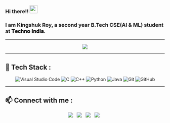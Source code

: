 ### Hi there!! <img src="https://raw.githubusercontent.com/MartinHeinz/MartinHeinz/master/wave.gif" width="25px"> 
### I am Kingshuk Roy, a second year B.Tech CSE(AI & ML) student at 𝐓𝐞𝐜𝐡𝐧𝐨 𝐈𝐧𝐝𝐢𝐚.

---
<div align=center>
  
<img src="https://media1.giphy.com/media/RbDKaczqWovIugyJmW/giphy.gif?cid=ecf05e479payps8c8spoxbwaw2hq2xq1h7kq4mnkmvrdqr1q&rid=giphy.gif&ct=g">
</div>


<!--<div align=center>
## ⚡ GitHub Stats :
[![Top Langs](https://github-readme-stats.vercel.app/api/top-langs/?username=Whitedevilfury&theme=radical&layout=compact&show_icons=true)](https://github.com/Whitedevilfury)&nbsp;
[![Kingshuk Roy's GitHub stats](https://github-readme-stats.vercel.app/api?username=Whitedevilfury&show_icons=true&theme=gruvbox&hide_border=true)](https://github.com/Whitedevilfury)
</div>-->

---

## 🧰 Tech Stack : 
<div align=center>  

<img src="https://img.icons8.com/color/48/000000/visual-studio-code-2019.png" title="Visual Studio Code" >
<img src="https://img.icons8.com/color/50/000000/c-programming.png" title="C" >
<img src="https://img.icons8.com/color/48/000000/c-plus-plus-logo.png" title="C++" >
<img src="https://img.icons8.com/color/48/000000/python.png" title="Python" >
<img src="https://img.icons8.com/color/55/java-coffee-cup-logo--v1.png" title="Java">
<img src="https://img.icons8.com/color/48/000000/git.png" title="Git" >
<img src="https://img.icons8.com/color/48/000000/github.png" title="GitHub" >
  

 

  
  
<!--<img src="https://img.icons8.com/color/48/000000/linux.png" title="Linux" >
<img src="https://img.icons8.com/fluent/2x/swift.png" title="Swift" height=52 width=51>
<img src="https://img.icons8.com/color/48/000000/bootstrap.png" title="Bootstrap" >
<img src="https://img.icons8.com/windows/2x/26e07f/django.png" title="Django" height=46 width=46 >
<img src="https://img.icons8.com/color/2x/c-sharp-logo-2.png" title="C#" height=46 width=46 > 
<img src="https://raw.githubusercontent.com/github/explore/80688e429a7d4ef2fca1e82350fe8e3517d3494d/topics/html/html.png" title="HTML" height=50 width=55>
<img src="https://raw.githubusercontent.com/github/explore/80688e429a7d4ef2fca1e82350fe8e3517d3494d/topics/css/css.png" title="CSS" height=50 width=55>
<img src="https://img.icons8.com/color/2x/kotlin.png" title="Kotlin" height=46 width=45>
<img src="https://img.icons8.com/color/48/000000/javascript.png" title="JavaScript" >
<img src="https://img.icons8.com/color/48/000000/mongodb.png" title="MongoDB" > 
<img src = "https://img.icons8.com/fluency/49/node-js.png" title = "Node.js">
<img src="https://img.icons8.com/external-wanicon-lineal-color-wanicon/50/external-sql-server-big-data-wanicon-lineal-color-wanicon.png" title="SQL" > -->
</div>

---

## 📫 Connect with me :
<div align=center>

<a href="https://twitter.com/Kingshu26924326" alt="Kingshuk Roy | Twitter"><img src="https://img.icons8.com/color/48/000000/twitter--v1.png" ></a> &nbsp;
<a href="https://www.instagram.com/kingshuk_darkgod/" alt="Kingshuk Roy | Instagram"><img src="https://img.icons8.com/fluent/48/000000/instagram-new.png" ></a> &nbsp;
<a href="https://www.linkedin.com/in/kingshuk-roy-2001/" alt="Kingshuk Roy | LinkedIn"><img src="https://img.icons8.com/fluent/48/000000/linkedin.png" ></a> &nbsp;
<a href="https://www.facebook.com/kingshuk.roy.7549/" alt="Kingshuk Roy | Facebook"><img src="https://img.icons8.com/fluent/48/000000/facebook-new.png" ></a> &nbsp;
</div>
  


  



